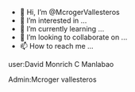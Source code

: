 - 👋 Hi, I’m @McrogerVallesteros
- 👀 I’m interested in ...
- 🌱 I’m currently learning ...
- 💞️ I’m looking to collaborate on ...
- 📫 How to reach me ...

<!---
McrogerVallesteros/McrogerVallesteros is a ✨ special ✨ repository because its `README.md` (this file) appears on your GitHub profile.
You can click the Preview link to take a look at your changes.
--->
user:David Monrich C Manlabao

Admin:Mcroger vallesteros
